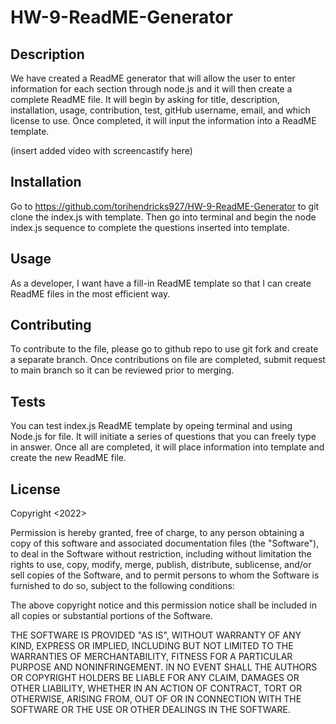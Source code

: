 # HW-9-ReadME-Generator

## Description
We have created a ReadME generator that will allow the user to enter information for each section through node.js and it will then create a complete ReadME file. It will begin by asking for title, description, installation, usage, contribution, test, gitHub username, email, and which license to use. Once completed, it will input the information into a ReadME template. 

(insert added video with screencastify here)

## Installation
Go to https://github.com/torihendricks927/HW-9-ReadME-Generator to git clone the index.js with template. Then go into terminal and begin the node index.js sequence to complete the questions inserted into template. 

## Usage
As a developer, I want have a fill-in ReadME template so that I can create ReadME files in the most efficient way.

## Contributing
To contribute to the file, please go to github repo to use git fork and create a separate branch. Once contributions on file are completed, submit request to main branch so it can be reviewed prior to merging. 

## Tests
You can test index.js ReadME template by opeing terminal and using Node.js for file. It will initiate a series of questions that you can freely type in answer. Once all are completed, it will place information into template and create the new ReadME file. 

## License

Copyright <2022> <COPYRIGHT Victoria Hendricks>

Permission is hereby granted, free of charge, to any person obtaining a copy of this software and associated documentation files (the "Software"), to deal in the Software without restriction, including without limitation the rights to use, copy, modify, merge, publish, distribute, sublicense, and/or sell copies of the Software, and to permit persons to whom the Software is furnished to do so, subject to the following conditions:

The above copyright notice and this permission notice shall be included in all copies or substantial portions of the Software.

THE SOFTWARE IS PROVIDED "AS IS", WITHOUT WARRANTY OF ANY KIND, EXPRESS OR IMPLIED, INCLUDING BUT NOT LIMITED TO THE WARRANTIES OF MERCHANTABILITY, FITNESS FOR A PARTICULAR PURPOSE AND NONINFRINGEMENT. IN NO EVENT SHALL THE AUTHORS OR COPYRIGHT HOLDERS BE LIABLE FOR ANY CLAIM, DAMAGES OR OTHER LIABILITY, WHETHER IN AN ACTION OF CONTRACT, TORT OR OTHERWISE, ARISING FROM, OUT OF OR IN CONNECTION WITH THE SOFTWARE OR THE USE OR OTHER DEALINGS IN THE SOFTWARE.
